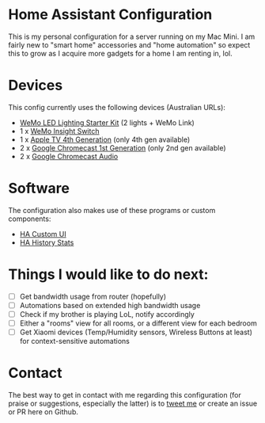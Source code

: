 # Home Assistant Configuration

This is my personal configuration for a server running on my Mac Mini. I am fairly new to "smart home" accessories and "home automation" so expect this to grow as I acquire more gadgets for a home I am renting in, lol.

# Devices
This config currently uses the following devices (Australian URLs):

- [WeMo LED Lighting Starter Kit](http://www.belkin.com/au/p/P-F5Z0489/) (2 lights + WeMo Link)
- 1 x [WeMo Insight Switch](http://www.belkin.com/au/F7C029-Belkin/p/P-F7C029)
- 1 x [Apple TV 4th Generation](https://www.apple.com/au/shop/buy-tv/apple-tv) (only 4th gen available)
- 2 x [Google Chromecast 1st Generation](https://store.google.com/config/chromecast_2015?hl=en-AU) (only 2nd gen available)
- 2 x [Google Chromecast Audio](https://store.google.com/product/chromecast_audio)

# Software
The configuration also makes use of these programs or custom components:

- [HA Custom UI](https://github.com/andrey-git/home-assistant-custom-ui)
- [HA History Stats](https://github.com/bokub/ha-history-stats)

# Things I would like to do next:
- [ ] Get bandwidth usage from router (hopefully)
- [ ] Automations based on extended high bandwidth usage
- [ ] Check if my brother is playing LoL, notify accordingly
- [ ] Either a "rooms" view for all rooms, or a different view for each bedroom
- [ ] Get Xiaomi devices (Temp/Humidity sensors, Wireless Buttons at least) for context-sensitive automations

# Contact
The best way to get in contact with me regarding this configuration (for praise or suggestions, especially the latter) is to [tweet me](http://www.twitter.com/Lucadergon) or create an issue or PR here on Github.
